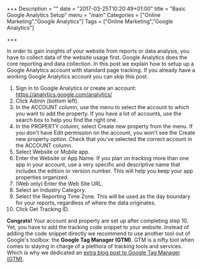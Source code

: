 +++
Description = ""
date = "2017-03-25T10:20:49+01:00"
title = "Basic Google Analytics Setup"
menu = "main"
Categories = ["Online Marketing","Google Analytics"]
Tags = ["Online Marketing","Google Analytics"]

+++


In order to gain insights of your website from reports or data analysis, you have to collect data of the website usage first.  Google Analytics does the core reporting and data collection. In this post we explain how to setup up a Google Analytics account with standard page tracking. If you already have a working Google Analytics account you can skip this post.

   1. Sign in to Google Analytics or create an account: <https://analytics.google.com/analytics/>
   2. Click Admin (bottom left).
   3. In the ACCOUNT column, use the menu to select the account to which you want to add the property.
   If you have a lot of accounts, use the search box to help you find the right one.
   4. In the PROPERTY column, select Create new property from the menu.
   If you don't have Edit permission on the account, you won't see the Create new property option. Check that you've selected the correct account in the ACCOUNT column.
   5. Select Website or Mobile app.
   6. Enter the Website or App Name.
   If you plan on tracking more than one app in your account, use a very specific and descriptive name that includes the edition or version number. This will help you keep your app properties organized.
   7. (Web only) Enter the Web Site URL.
   8. Select an Industry Category.
   9. Select the Reporting Time Zone.
   This will be used as the day boundary for your reports, regardless of where the data originates.
   10. Click Get Tracking ID.

**Congrats!** Your account and property are set up after completing step 10.
Yet, you have to add the tracking code snippet to your website.
Instead of adding the code snippet directly we recommend to use another tool out
of Google's toolbox: the **Google Tag Manager (GTM)**. GTM is a nifty tool when
comes to staying in charge of a plethora of tracking tools and services.
Which is why we dedicated an [extra blog post to Google Tag Manager (GTM)](/post/google-tag-manager).
